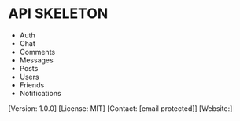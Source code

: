 # **API SKELETON** 

- Auth
- Chat
- Comments
- Messages
- Posts
- Users
- Friends
- Notifications
  
[Version: 1.0.0]
 [License: MIT]
 [Contact: [email protected]]
 [Website:]
